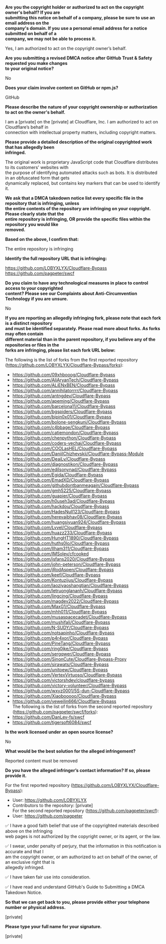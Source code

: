 **Are you the copyright holder or authorized to act on the copyright owner's behalf? If you are  
submitting this notice on behalf of a company, please be sure to use an email address on the  
company's domain. If you use a personal email address for a notice submitted on behalf of a  
company, we may not be able to process it.**  

Yes, I am authorized to act on the copyright owner’s behalf.  

**Are you submitting a revised DMCA notice after GitHub Trust & Safety requested you make changes  
to your original notice?**  

No  

**Does your claim involve content on GitHub or npm.js?**  

GitHub  

**Please describe the nature of your copyright ownership or authorization to act on the owner's behalf.**  

I am a [private] on the [private] at Cloudflare, Inc. I am authorized to act on Cloudflare’s behalf in  
connection with intellectual property matters, including copyright matters.  

**Please provide a detailed description of the original copyrighted work that has allegedly been  
infringed.**  

The original work is proprietary JavaScript code that Cloudflare distributes to its customers' websites with  
the purpose of identifying automated attacks such as bots. It is distributed in an obfuscated form that gets  
dynamically replaced, but contains key markers that can be used to identify it.  

**We ask that a DMCA takedown notice list every specific file in the repository that is infringing, unless  
the entire contents of the repository are infringing on your copyright. Please clearly state that the  
entire repository is infringing, OR provide the specific files within the repository you would like  
removed.**  

**Based on the above, I confirm that:**  

The entire repository is infringing  

**Identify the full repository URL that is infringing:**  

https://github.com/LOBYXLYX/Cloudflare-Bypass  
https://github.com/pagpeter/swcf  

**Do you claim to have any technological measures in place to control access to your copyrighted  
content? Please see our Complaints about Anti-Circumvention Technology if you are unsure.**  

No  

**If you are reporting an allegedly infringing fork, please note that each fork is a distinct repository  
and must be identified separately. Please read more about forks. As forks may often contain  
diﬀerent material than in the parent repository, if you believe any of the repositories or files in the  
forks are infringing, please list each fork URL below:**  

The following is the list of forks from the first reported repository  
(https://github.com/LOBYXLYX/Cloudflare-Bypass/forks):  
- https://github.com/09xhbooog/Cloudflare-Bypass  
- https://github.com/AliAryanTech/Cloudflare-Bypass  
- https://github.com/ALiENxBEN/Cloudflare-Bypass  
- https://github.com/annihilatorrrr/Cloudflare-Bypass  
- https://github.com/antngdev/Cloudflare-Bypass  
- https://github.com/apeming/Cloudflare-Bypass  
- https://github.com/barcelona11/Cloudflare-Bypass  
- https://github.com/bgspiders/Cloudflare-Bypass  
- https://github.com/bipin0x01/Cloudflare-Bypass  
- https://github.com/bolone-sengkuni/Cloudflare-Bypass  
- https://github.com/c4bbage/Cloudflare-Bypass  
- https://github.com/catiemondon/Cloudflare-Bypass  
- https://github.com/chenpython/Cloudflare-Bypass  
- https://github.com/coders-vechai/Cloudflare-Bypass  
- https://github.com/COOLasHEL/Cloudflare-Bypass  
- https://github.com/DaniilChizhevskii/Cloudflare-Bypass-Module  
- https://github.com/DeaiLy/Cloudflare-Bypass  
- https://github.com/diagnostikon/Cloudflare-Bypass  
- https://github.com/edilsonynad/Cloudflare-Bypass  
- https://github.com/Egida/Cloudflare-Bypass  
- https://github.com/EmadXD/Cloudflare-Bypass  
- https://github.com/githubdontbanmeagain/Cloudflare-Bypass  
- https://github.com/gmh5225/Cloudflare-Bypass  
- https://github.com/guapier/Cloudflare-Bypass  
- https://github.com/h0useh3ad/Cloudflare-Bypass  
- https://github.com/hackdou/Cloudflare-Bypass  
- https://github.com/HadesNull123/Cloudflare-Bypass  
- https://github.com/herevaibhav08/Cloudflare-Bypass  
- https://github.com/huangsiyuan924/Cloudflare-Bypass  
- https://github.com/LvveI/Cloudflare-Bypass  
- https://github.com/huazz233/Cloudflare-Bypass  
- https://github.com/HungHT1890/Cloudflare-Bypass  
- https://github.com/huths0lo/Cloudflare-Bypass  
- https://github.com/Ilham311/Cloudflare-Bypass  
- https://github.com/IMSoley/cfcooked  
- https://github.com/isfans2020/Cloudflare-Bypass  
- https://github.com/john-peterson/Cloudflare-Bypass  
- https://github.com/jRodAspen/Cloudflare-Bypass  
- https://github.com/keef/Cloudflare-Bypass  
- https://github.com/Kontuzijus/Cloudflare-Bypass  
- https://github.com/laoziyaoshangtian/Cloudflare-Bypass  
- https://github.com/letruonglananh/Cloudflare-Bypass  
- https://github.com/lingcing/Cloudflare-Bypass  
- https://github.com/magdev2022/Cloudflare-Bypass  
- https://github.com/MaxG1/Cloudflare-Bypass  
- https://github.com/mhh011/Cloudflare-Bypass  
- https://github.com/musaspacecadet/Cloudflare-Bypass  
- https://github.com/mushifali/Cloudflare-Bypass  
- https://github.com/N-SUDY/Cloudflare-Bypass  
- https://github.com/notsapinho/Cloudflare-Bypass  
- https://github.com/p4r4xor/Cloudflare-Bypass  
- https://github.com/PineTang/Cloudflare-Bypass  
- https://github.com/ring0jke/Cloudflare-Bypass  
- https://github.com/sergqwer/Cloudflare-Bypass  
- https://github.com/SinonCute/Cloudflare-Bypass-Proxy  
- https://github.com/sirawats/Cloudflare-Bypass  
- https://github.com/unitoew/Cloudflare-Bypass  
- https://github.com/VertexVirtuoso/Cloudflare-Bypass  
- https://github.com/victorshdev/cloudflare-bypass  
- https://github.com/victory-volunteer/Cloudflare-Bypass  
- https://github.com/wxyz0001/5S-dun-Cloudflare-Bypass  
- https://github.com/Xiaobooooo/Cloudflare-Bypass  
- https://github.com/yeweilin666/Cloudflare-Bypass  
The following is the list of forks from the second reported repository  
(https://github.com/pagpeter/swcf/forks):  
- https://github.com/DanLev-fs/swcf  
- https://github.com/tigersoft6084/swcf  

**Is the work licensed under an open source license?**  

No  

**What would be the best solution for the alleged infringement?**  

Reported content must be removed  

**Do you have the alleged infringer’s contact information? If so, please provide it.**  

For the first reported repository (https://github.com/LOBYXLYX/Cloudflare-Bypass):  
- User: https://github.com/LOBYXLYX  
- Contributors to the repository: [private]  
For the second reported repository (https://github.com/pagpeter/swcf):  
- User: https://github.com/pagpeter  

✅ I have a good faith belief that use of the copyrighted materials described above on the infringing  
web pages is not authorized by the copyright owner, or its agent, or the law.  

✅ I swear, under penalty of perjury, that the information in this notification is accurate and that I  
am the copyright owner, or am authorized to act on behalf of the owner, of an exclusive right that is  
allegedly infringed.  

✅ I have taken fair use into consideration.  

✅ I have read and understand GitHub's Guide to Submitting a DMCA Takedown Notice.  

**So that we can get back to you, please provide either your telephone number or physical address.**  

[private]  

**Please type your full name for your signature.**  

[private]  
